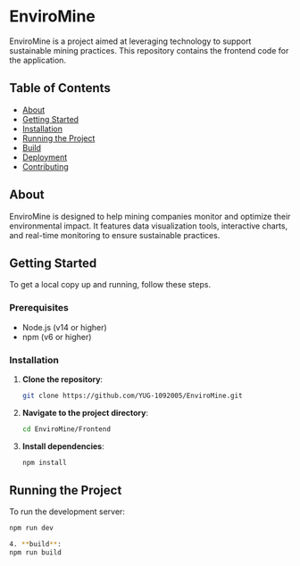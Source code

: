 # EnviroMine

EnviroMine is a project aimed at leveraging technology to support sustainable mining practices. This repository contains the frontend code for the application.

## Table of Contents

- [About](#about)
- [Getting Started](#getting-started)
- [Installation](#installation)
- [Running the Project](#running-the-project)
- [Build](#build)
- [Deployment](#deployment)
- [Contributing](#contributing)

## About

EnviroMine is designed to help mining companies monitor and optimize their environmental impact. It features data visualization tools, interactive charts, and real-time monitoring to ensure sustainable practices.

## Getting Started

To get a local copy up and running, follow these steps.

### Prerequisites

- Node.js (v14 or higher)
- npm (v6 or higher)

### Installation

1. **Clone the repository**:

    ```bash
    git clone https://github.com/YUG-1092005/EnviroMine.git
    ```

2. **Navigate to the project directory**:

    ```bash
    cd EnviroMine/Frontend
    ```

3. **Install dependencies**:

    ```bash
    npm install
    ```

## Running the Project

To run the development server:

```bash
npm run dev

4. **build**:
npm run build
